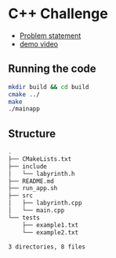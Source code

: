 
# C++ Challenge 

* [Problem statement](https://drive.google.com/file/d/1KKpq6fGGhV99biaJ8l5udADh925nDzZ3/vie)
* [demo video](https://youtu.be/2jh4-ewTNx4)

## Running the code

```bash
mkdir build && cd build
cmake ../
make
./mainapp
```

## Structure

```bash
.
├── CMakeLists.txt
├── include
│   └── labyrinth.h
├── README.md
├── run_app.sh
├── src
│   ├── labyrinth.cpp
│   └── main.cpp
└── tests
    ├── example1.txt
    └── example2.txt

3 directories, 8 files
```


